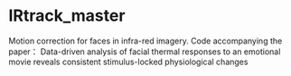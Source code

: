 # IRtrack_master

Motion correction for faces in infra-red imagery. Code accompanying the paper： Data-driven analysis of facial thermal responses to an emotional movie reveals consistent stimulus-locked physiological changes
